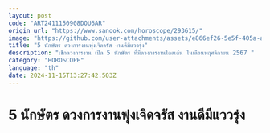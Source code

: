 ```yaml
---
layout: post
code: "ART2411150908DOU6AR"
origin_url: "https://www.sanook.com/horoscope/293615/"
image: "https://github.com/user-attachments/assets/e866ef26-5e5f-405a-a499-24c3365d9427"
title: "5 นักษัตร ดวงการงานพุ่งเจิดจรัส งานดีมีแววรุ่ง"
description: "เช็กดวงการงาน เปิด 5 นักษัตร ที่มีดวงการงานโดดเด่น ในเดือนพฤศจิกายน 2567 "
category: "HOROSCOPE"
language: "th"
date: 2024-11-15T13:27:42.503Z
---
```


# 5 นักษัตร ดวงการงานพุ่งเจิดจรัส งานดีมีแววรุ่ง